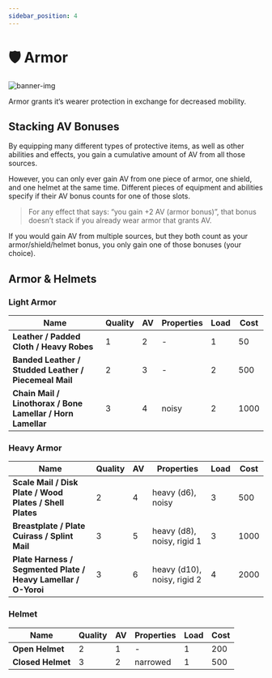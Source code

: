 ```yaml
---
sidebar_position: 4
---
```


# 🛡️ Armor

![banner-img](/img/banner/armor-banner.png)

Armor grants it‘s wearer protection in exchange for decreased mobility.

## Stacking AV Bonuses

By equipping many different types of protective items, as well as other abilities and effects, you gain a cumulative amount of AV from all those sources.

However, you can only ever gain AV from one piece of armor, one shield, and one helmet at the same time. Different pieces of equipment and abilities specify if their AV bonus counts for one of those slots.

> For any effect that says: “you gain +2 AV (armor bonus)”, that bonus doesn’t stack if you already wear armor that grants AV.
>

If you would gain AV from multiple sources, but they both count as your armor/shield/helmet bonus, you only gain one of those bonuses (your choice).

## Armor & Helmets

### Light Armor

Name | Quality | AV | Properties | Load | Cost
--- | --- | --- | --- | --- | ---
**Leather / Padded Cloth / Heavy Robes**  | 1  | 2  | - | 1  | 50
**Banded Leather / Studded Leather / Piecemeal Mail**  | 2  | 3  | - | 2  | 500
**Chain Mail / Linothorax / Bone Lamellar / Horn Lamellar**  | 3  | 4  | noisy  | 2  | 1000

### Heavy Armor

Name | Quality | AV | Properties | Load | Cost
--- | --- | --- | --- | --- | ---
**Scale Mail / Disk Plate / Wood Plates /  Shell Plates**  | 2  | 4  | heavy (d6), noisy  | 3  | 500
**Breastplate / Plate Cuirass / Splint Mail**  | 3  | 5  | heavy (d8), noisy, rigid 1  | 3  | 1000
**Plate Harness / Segmented Plate / Heavy Lamellar / O-Yoroi**  | 3  | 6  | heavy (d10), noisy, rigid 2  | 4  | 2000

### Helmet

Name | Quality | AV | Properties | Load | Cost
--- | --- | --- | --- | --- | ---
**Open Helmet**  | 2  | 1  | - | 1  | 200
**Closed Helmet**  | 3  | 2  | narrowed  | 1  | 500
